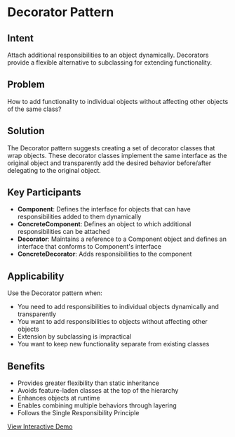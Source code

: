 # Decorator Pattern

## Intent
Attach additional responsibilities to an object dynamically. Decorators provide a flexible alternative to subclassing for extending functionality.

## Problem
How to add functionality to individual objects without affecting other objects of the same class?

## Solution
The Decorator pattern suggests creating a set of decorator classes that wrap objects. These decorator classes implement the same interface as the original object and transparently add the desired behavior before/after delegating to the original object.

## Key Participants
- **Component**: Defines the interface for objects that can have responsibilities added to them dynamically
- **ConcreteComponent**: Defines an object to which additional responsibilities can be attached
- **Decorator**: Maintains a reference to a Component object and defines an interface that conforms to Component's interface
- **ConcreteDecorator**: Adds responsibilities to the component

## Applicability
Use the Decorator pattern when:
- You need to add responsibilities to individual objects dynamically and transparently
- You want to add responsibilities to objects without affecting other objects
- Extension by subclassing is impractical
- You want to keep new functionality separate from existing classes

## Benefits
- Provides greater flexibility than static inheritance
- Avoids feature-laden classes at the top of the hierarchy
- Enhances objects at runtime
- Enables combining multiple behaviors through layering
- Follows the Single Responsibility Principle

[View Interactive Demo](./index.html)
